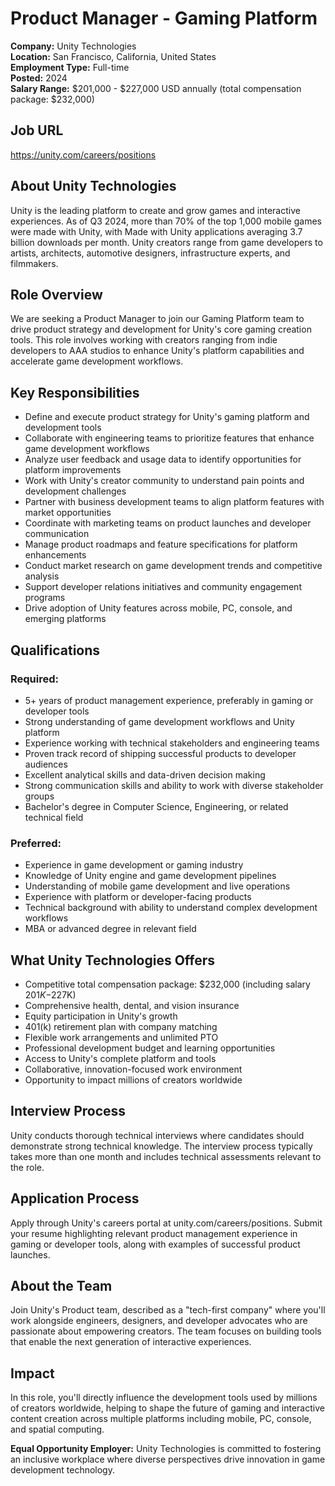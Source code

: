 # Product Manager - Gaming Platform
**Company:** Unity Technologies  
**Location:** San Francisco, California, United States  
**Employment Type:** Full-time  
**Posted:** 2024  
**Salary Range:** $201,000 - $227,000 USD annually (total compensation package: $232,000)

## Job URL
https://unity.com/careers/positions

## About Unity Technologies
Unity is the leading platform to create and grow games and interactive experiences. As of Q3 2024, more than 70% of the top 1,000 mobile games were made with Unity, with Made with Unity applications averaging 3.7 billion downloads per month. Unity creators range from game developers to artists, architects, automotive designers, infrastructure experts, and filmmakers.

## Role Overview
We are seeking a Product Manager to join our Gaming Platform team to drive product strategy and development for Unity's core gaming creation tools. This role involves working with creators ranging from indie developers to AAA studios to enhance Unity's platform capabilities and accelerate game development workflows.

## Key Responsibilities
- Define and execute product strategy for Unity's gaming platform and development tools
- Collaborate with engineering teams to prioritize features that enhance game development workflows
- Analyze user feedback and usage data to identify opportunities for platform improvements
- Work with Unity's creator community to understand pain points and development challenges
- Partner with business development teams to align platform features with market opportunities
- Coordinate with marketing teams on product launches and developer communication
- Manage product roadmaps and feature specifications for platform enhancements
- Conduct market research on game development trends and competitive analysis
- Support developer relations initiatives and community engagement programs
- Drive adoption of Unity features across mobile, PC, console, and emerging platforms

## Qualifications
### Required:
- 5+ years of product management experience, preferably in gaming or developer tools
- Strong understanding of game development workflows and Unity platform
- Experience working with technical stakeholders and engineering teams
- Proven track record of shipping successful products to developer audiences
- Excellent analytical skills and data-driven decision making
- Strong communication skills and ability to work with diverse stakeholder groups
- Bachelor's degree in Computer Science, Engineering, or related technical field

### Preferred:
- Experience in game development or gaming industry
- Knowledge of Unity engine and game development pipelines
- Understanding of mobile game development and live operations
- Experience with platform or developer-facing products
- Technical background with ability to understand complex development workflows
- MBA or advanced degree in relevant field

## What Unity Technologies Offers
- Competitive total compensation package: $232,000 (including salary $201K-$227K)
- Comprehensive health, dental, and vision insurance
- Equity participation in Unity's growth
- 401(k) retirement plan with company matching
- Flexible work arrangements and unlimited PTO
- Professional development budget and learning opportunities
- Access to Unity's complete platform and tools
- Collaborative, innovation-focused work environment
- Opportunity to impact millions of creators worldwide

## Interview Process
Unity conducts thorough technical interviews where candidates should demonstrate strong technical knowledge. The interview process typically takes more than one month and includes technical assessments relevant to the role.

## Application Process
Apply through Unity's careers portal at unity.com/careers/positions. Submit your resume highlighting relevant product management experience in gaming or developer tools, along with examples of successful product launches.

## About the Team
Join Unity's Product team, described as a "tech-first company" where you'll work alongside engineers, designers, and developer advocates who are passionate about empowering creators. The team focuses on building tools that enable the next generation of interactive experiences.

## Impact
In this role, you'll directly influence the development tools used by millions of creators worldwide, helping to shape the future of gaming and interactive content creation across multiple platforms including mobile, PC, console, and spatial computing.

**Equal Opportunity Employer:** Unity Technologies is committed to fostering an inclusive workplace where diverse perspectives drive innovation in game development technology.